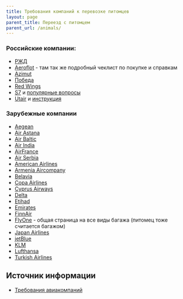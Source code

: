 ```yaml
---
title: Требования компаний к перевозке питомцев
layout: page
parent_title: Переезд с питомцем
parent_url: /animals/
---
```


### Российские компании: 

- [РЖД](https://www.tutu.ru/2read/rules_and_documents/pets_in_train)
- [Aeroflot](https://www.aeroflot.ru/ru-ru/information/special/animals) - там так же подробный чеклист по покупке и справкам 
- [Azimut](https://azimuth.aero/ru/passengers/baggage/flights-with-pets)
- [Победа](https://www.pobeda.aero/ru/information/service/perevozka-zhivotnykh/)
- [Red Wings](https://flyredwings.com/baggage/perevozka-zhivotnyx/)
- [S7](https://www.s7.ru/ru/info/perevozka-zhivotnykh/) и [популярные вопросы](https://helpcenter.s7.ru/ru/category/bagazh-i-ruchnaya-klad/perevozka-zhivotnyh/)
- [Utair](https://www.utair.ru/support/6/ob_usluge_perevozka_zhivotnyh) и [инструкция](https://www.utair.ru/support/4/kak_perevozyatsya_zhivotnye_na_rejsah_utair)

### Зарубежные компании 

- [Aegean](https://en.aegeanair.com/travel-information/special-assistance/traveling-with-pet/)
- [Air Astana](https://airastana.com/kaz/ru-ru/Nashi-uslugi/Spetsialnye-uslugi/Perevozka-zhivotnykh)
- [Air Baltic](https://www.airbaltic.com/en/travelling-with-pets)
- [Air India](https://www.airindia.in/new-pets.htm)
- [AirFrance](https://wwws.airfrance.ca/information/passagers/voyager-avec-son-animal-chien-chat)
- [Air Serbia](https://www.airserbia.com/en/information/ancillary-services/traveling-with-your-pets)
- [American Airlines](https://www.aa.com/i18n/travel-info/special-assistance/pets.jsp)
- [Armenia Aircompany](https://armeniafly.com/special-services/travelling-with-pets-ru)
- [Belavia](https://belavia.by/perevozka-zhivotnyh/)
- [Copa Airlines](https://www.copaair.com/en/web/gs/pets)
- [Cyprus Airways](https://promo.cyprusairways.com/info1/pets)
- [Delta](https://www.delta.com/us/en/pet-travel/overview)
- [Etihad](https://www.etihad.com/en/fly-etihad/baggage/travelling-with-pets)
- [Emirates](https://www.emirates.com/english/help/forms/pets-travel/)
- [FinnAir](https://www.finnair.com/en/pets-on-finnair-flights)
- [FlyOne](https://flyone.eu/ru/Before-flights/Baggage) - общая страница на все виды багажа (питомец тоже считается багажом) 
- [Japan Airlines](https://www.jal.co.jp/jp/en/inter/support/pet/)
- [jetBlue](https://www.jetblue.com/traveling-together/traveling-with-pets)
- [KLM](https://www.klm.com/information/pets)
- [Lufthansa](https://www.lufthansa.com/us/en/travelling-with-animals)
- [Turkish Airlines](https://www.turkishairlines.com/ru-int/any-questions/traveling-with-pets/)

## Источник информации

- [Требования авиакомпаний](https://app.simplenote.com/p/dVCsTj)
